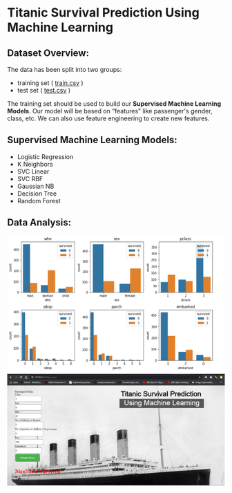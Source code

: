 # Titanic Survival Prediction Using Machine Learning

## Dataset Overview:

The data has been split into two groups:
<ul>
  <li>training set ( <a href="https://github.com/shivam1808/Titanic-Survival-Prediction-Using-Machine-Learning/blob/master/train.csv">train.csv</a> )</li>
  <li>test set ( <a href="https://github.com/shivam1808/Titanic-Survival-Prediction-Using-Machine-Learning/blob/master/test.csv">test.csv</a> )</li>
</ul>

The training set should be used to build our __Supervised Machine Learning Models__. Our model will be based on “features” like passenger's gender, class, etc. We can also use feature engineering to create new features.

## Supervised Machine Learning Models:
<ul>
  <li>Logistic Regression</li>
  <li>K Neighbors</li>
  <li>SVC Linear</li>
  <li>SVC RBF</li>
  <li>Gaussian NB</li>
  <li>Decision Tree</li>
  <li>Random Forest</li>
</ul>

## Data Analysis:
<img src='https://raw.githubusercontent.com/shivam1808/Titanic-Survival-Prediction-Using-Machine-Learning/master/Image1.PNG' border='0' alt='Prediction'/>


<img src='https://raw.githubusercontent.com/shivam1808/Titanic-Survival-Prediction-Using-Machine-Learning/master/Titanic_ML.jpg' border='0' alt='Prediction'/>


